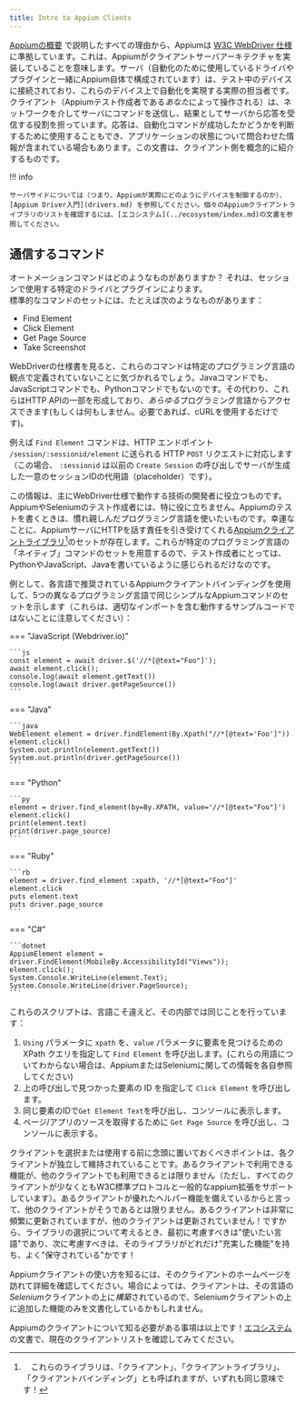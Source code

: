 ```yaml
---
title: Intro to Appium Clients
---
```


<!-- For all the reasons discussed in the [main intro](./index.md), Appium is based on the [W3C
WebDriver specification](https://w3c.github.io/webdriver/webdriver-spec.html). This means that
Appium implements a client-server architecture. The server (consisting of Appium itself along with
any drivers or plugins you are using for automation) is connected to the devices under test, and
is actually responsible for making automation happen on those devices. The client (driven by *you*,
the Appium test author) is responsible for sending commands to the server over the network, and
receiving responses from the server as a result. These responses can be used to tell whether
automation commands are successful, or might contain information that you queried about the state
of the application. This document is a conceptual introduction to the client side of this equation. -->

[Appiumの概要](index.md) で説明したすべての理由から、Appiumは [W3C WebDriver 仕様](https://w3c.github.io/webdriver/webdriver-spec.html) に準拠しています。これは、Appiumがクライアントサーバアーキテクチャを実装していることを意味します。サーバ（自動化のために使用しているドライバやプラグインと一緒にAppium自体で構成されています）は、テスト中のデバイスに接続されており、これらのデバイス上で自動化を実現する実際の担当者です。クライアント（Appiumテスト作成者である*あなた*によって操作される）は、ネットワークを介してサーバにコマンドを送信し、結果としてサーバから応答を受信する役割を担っています。応答は、自動化コマンドが成功したかどうかを判断するために使用することもでき、アプリケーションの状態について問合わせた情報が含まれている場合もあります。この文書は、クライアント側を概念的に紹介するものです。

<!-- !!! info　For more about the server side of the equation (i.e., how does Appium actually control devices?), check out our [Intro to Appium Drivers](./drivers.md). To skip to a list of links to Appium client libraries, check out the [Ecosystem](../ecosystem/index.md) documentation. -->

!!! info

    サーバサイドについては（つまり、Appiumが実際にどのようにデバイスを制御するのか）、[Appium Driver入門](drivers.md) を参照してください。個々のAppiumクライアントライブラリのリストを確認するには、[エコシステム](../ecosystem/index.md)の文書を参照してください。

<!-- What sorts of automation commands are available? That is up to the particular driver and plugins
that you are using in any given session. A standard set of commands would include, for example, the
following: -->

## 通信するコマンド

オートメーションコマンドはどのようなものがありますか？ それは、セッションで使用する特定のドライバとプラグインによります。   
標準的なコマンドのセットには、たとえば次のようなものがあります：

- Find Element
- Click Element
- Get Page Source
- Take Screenshot

<!-- If you look at these commands in the WebDriver specification, you'll notice that they are not
defined in terms of any particular programming language. They are not Java commands, or JavaScript
commands, or Python commands. Instead, they form part of an HTTP API which can be accessed from
within *any* programming language (or none! you could just use cURL if you want). -->

WebDriverの仕様書を見ると、これらのコマンドは特定のプログラミング言語の観点で定義されていないことに気づかれるでしょう。Javaコマンドでも、JavaScriptコマンドでも、Pythonコマンドでもないのです。その代わり、これらはHTTP APIの一部を形成しており、*あらゆる*プログラミング言語からアクセスできます(もしくは何もしません。必要であれば、cURLを使用するだけです)。

<!-- So, for example, the `Find Element` command corresponds to an HTTP `POST` request sent to the HTTP
endpoint `/session/:sessionid/element` (where in this case, `:sessionid` is a placeholder for the
unique session ID generated by the server in a previous call to `Create Session`). -->

例えば `Find Element` コマンドは、HTTP エンドポイント `/session/:sessionid/element` に送られる HTTP `POST` リクエストに対応します（この場合、 `:sessionid` は以前の `Create Session` の呼び出しでサーバが生成した一意のセッションIDの代用語（placeholder）です）。

<!-- This information is primarily useful for people developing technology that works with the WebDriver
spec. It's not particularly useful for people trying to write Appium or Selenium tests. When you
write an Appium test, you want to use a programming language you're familiar with. Luckily, there
exist a set of [Appium client libraries](../ecosystem/index.md)[^1] that take care of the
responsibility of speaking HTTP to the Appium server. Instead, they expose a set of "native"
commands for a particular programming language, so that, to the test author, it just feels like
you're writing Python, or JavaScript, or Java. -->

この情報は、主にWebDriver仕様で動作する技術の開発者に役立つものです。AppiumやSeleniumのテスト作成者には、特に役に立ちません。Appiumのテストを書くときは、慣れ親しんだプログラミング言語を使いたいものです。幸運なことに、AppiumサーバにHTTPを話す責任を引き受けてくれる[Appiumクライアントライブラリ](../ecosystem/index.md)[^1]のセットが存在します。これらが特定のプログラミング言語の「ネイティブ」コマンドのセットを用意するので、テスト作成者にとっては、PythonやJavaScript、Javaを書いているように感じられるだけなのです。

<!-- As an example, here's the same simple set of Appium commands in five different programming
languages, using the recommended Appium client binding for each language (note that this is not
working sample code including all appropriate imports; see each client library's instructions for
setup and command reference): -->

例として、各言語で推奨されているAppiumクライアントバインディングを使用して、5つの異なるプログラミング言語で同じシンプルなAppiumコマンドのセットを示します（これらは、適切なインポートを含む動作するサンプルコードではないことに注意してください）：

=== "JavaScript (Webdriver.io)"

    ```js
    const element = await driver.$('//*[@text="Foo"]');
    await element.click();
    console.log(await element.getText())
    console.log(await driver.getPageSource())
    ```

=== "Java"

    ```java
    WebElement element = driver.findElement(By.Xpath("//*[@text='Foo']"))
    element.click()
    System.out.println(element.getText())
    System.out.println(driver.getPageSource())
    ```

=== "Python"

    ```py
    element = driver.find_element(by=By.XPATH, value='//*[@text="Foo"]')
    element.click()
    print(element.text)
    print(driver.page_source)
    ```

=== "Ruby"

    ```rb
    element = driver.find_element :xpath, '//*[@text="Foo"]'
    element.click
    puts element.text
    puts driver.page_source
    ```
    
=== "C#"

    ```dotnet
    AppiumElement element = driver.FindElement(MobileBy.AccessibilityId("Views"));   
    element.click();
    System.Console.WriteLine(element.Text);
    System.Console.WriteLine(driver.PageSource);
    ```


<!-- Each of these scripts, despite being in different languages, does the same thing under the hood: -->
これらのスクリプトは、言語こそ違えど、その内部では同じことを行っています：

<!-- 1. Call `Find Element` with a `using` parameter of `xpath` and a `value` parameter expressing the
   XPath query used to find an element. (If you're confused about these terms, you might find an
   introduction to Appium or Selenium useful)
2. Call `Click Element` with the ID of the element found in the previous call.
3. Call `Get Element Text` with the ID of the same element, and print it to the console.
4. Call `Get Page Source` to retrieve the page/app source and print it to the console. -->

1. `Using` パラメータに `xpath` を、`value` パラメータに要素を見つけるための XPath クエリを指定して `Find Element` を呼び出します。(これらの用語についてわからない場合は、AppiumまたはSeleniumに関しての情報を各自参照してください)
2. 上の呼び出しで見つかった要素の ID を指定して `Click Element` を呼び出します。
3. 同じ要素のIDで`Get Element Text`を呼び出し、コンソールに表示します。
4. ページ/アプリのソースを取得するために `Get Page Source` を呼び出し、コンソールに表示する。

<!-- The only other thing to keep in mind before choosing or using a client is that each client is
independently maintained. Just because a feature is available in one client, it doesn't mean it's
available in another client (though all clients support at least the standard W3C protocol plus any
common appium extensions). Just because one client has a nice set of helper functions, doesn't mean
another will. Some clients are kept very frequently up to date, and others are not! So when
thinking about choosing a library, the first consideration is the language you want to use, and the
second consideration is how full-featured and well-maintained the library is! -->

クライアントを選択または使用する前に念頭に置いておくべきポイントは、各クライアントが独立して維持されていることです。あるクライアントで利用できる機能が、他のクライアントでも利用できるとは限りません（ただし、すべてのクライアントが少なくともW3C標準プロトコルと一般的なappium拡張をサポートしています）。あるクライアントが優れたヘルパー機能を備えているからと言って、他のクライアントがそうであるとは限りません。あるクライアントは非常に頻繁に更新されていますが、他のクライアントは更新されていません！ですから、ライブラリの選択について考えるとき、最初に考慮すべきは"使いたい言語"であり、次に考慮すべきは、そのライブラリがどれだけ"充実した機能"を持ち、よく"保守されている"かです！
<!-- 
To learn how to use an Appium client, visit that client's homepage to learn more. In many cases,
the Appium client for a given language is built *on top of* the *Selenium* client for that
language, and so certain Appium clients may only document the features which the Appium client
added on top of the Selenium client. All that to say, for a full reference, you may need to visit
both the Appium client documentation as well as the Selenium client documentation. -->

Appiumクライアントの使い方を知るには、そのクライアントのホームページを訪れて詳細を確認してください。場合によっては、クライアントは、その言語の*Selenium*クライアントの上に*構築*されているので、Seleniumクライアントの上に追加した機能のみを文書化しているかもしれません。

<!-- That's all you need to know about Appium clients! Head over to the
[エコシステム](../ecosystem/index.md) page to check out the current list of clients.

[^1]: These libraries are alternately called "clients", "client libraries", or "client bindings".
  They all mean the same thing! -->

Appiumのクライアントについて知る必要がある事項は以上です！[エコシステム](../ecosystem/index.md)の文書で、現在のクライアントリストを確認してみてください。

[^1]:　これらのライブラリは、「クライアント」、「クライアントライブラリ」、「クライアントバインディング」とも呼ばれますが、いずれも同じ意味です！
